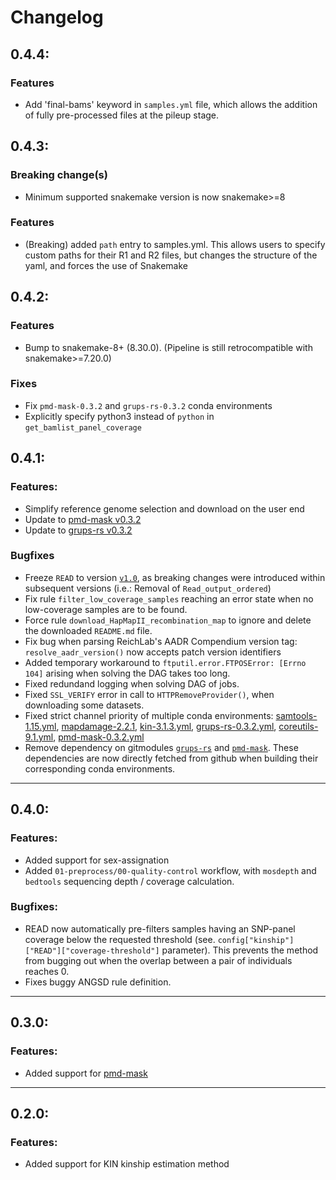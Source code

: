 # Changelog
## 0.4.4:
### Features
- Add 'final-bams' keyword in `samples.yml` file, which allows the addition of fully pre-processed files at the pileup stage.

## 0.4.3:
### Breaking change(s)
- Minimum supported snakemake version is now snakemake>=8

### Features
- (Breaking) added `path` entry to samples.yml. This allows users to specify custom paths for their R1 and R2 files, but changes the structure of the yaml, and forces the use of Snakemake
## 0.4.2:
### Features
- Bump to snakemake-8+ (8.30.0). (Pipeline is still retrocompatible with snakemake>=7.20.0)
### Fixes
- Fix `pmd-mask-0.3.2` and `grups-rs-0.3.2` conda environments
- Explicitly specify python3 instead of `python` in `get_bamlist_panel_coverage`

## 0.4.1:

### Features:
- Simplify reference genome selection and download on the user end
- Update to [pmd-mask v0.3.2](https://github.com/MaelLefeuvre/pmd-mask/releases/tag/v0.3.2)
- Update to [grups-rs v0.3.2](https://github.com/MaelLefeuvre/grups-rs/releases/tag/v0.3.2)

### Bugfixes
- Freeze `READ` to version [`v1.0`](https://bitbucket.org/tguenther/read/src/v1.0/), as breaking changes were introduced within subsequent versions (i.e.: Removal of `Read_output_ordered`)
- Fix rule `filter_low_coverage_samples` reaching an error state when no low-coverage samples are to be found.
- Force rule `download_HapMapII_recombination_map` to ignore and delete the downloaded `README.md` file.
- Fix bug when parsing ReichLab's AADR Compendium version tag: `resolve_aadr_version()` now accepts patch version identifiers
- Added temporary workaround to `ftputil.error.FTPOSError: [Errno 104]` arising when solving the DAG takes too long.
- Fixed redundand logging when solving DAG of jobs.
- Fixed `SSL_VERIFY` error in call to `HTTPRemoveProvider()`, when downloading some datasets.
- Fixed strict channel priority of multiple conda environments: [samtools-1.15.yml](/workflow/envs/samtools-1.15.yml), [mapdamage-2.2.1](/workflow/envs/mapdamage-2.2.1.yml), [kin-3.1.3.yml](/workflow/envs/kin-3.1.3.yml), [grups-rs-0.3.2.yml](/workflow/envs/grups-rs-0.3.2.yml), [coreutils-9.1.yml](/workflow/envs/coreutils-9.1.yml), [pmd-mask-0.3.2.yml](/workflow/envs/pmd-mask-0.3.2.yml)
- Remove dependency on gitmodules [`grups-rs`](https://github.com/MaelLefeuvre/grups-rs) and [`pmd-mask`](https://github.com/MaelLefeuvre/pmd-mask). These dependencies are now directly fetched from github when building their corresponding conda environments.

---

## 0.4.0:

### Features:
- Added support for sex-assignation
- Added `01-preprocess/00-quality-control` workflow, with `mosdepth` and `bedtools` sequencing depth / coverage calculation.

### Bugfixes:
- READ now automatically pre-filters samples having an SNP-panel coverage below the requested threshold (see. `config["kinship"]["READ"]["coverage-threshold"]` parameter). This prevents the method from bugging out when the overlap between a pair of individuals reaches 0.
- Fixes buggy ANGSD rule definition.

---

## 0.3.0:

### Features:  
- Added support for [pmd-mask](https://github.com/MaelLefeuvre/pmd-mask)

---

## 0.2.0:

### Features:
- Added support for KIN kinship estimation method
